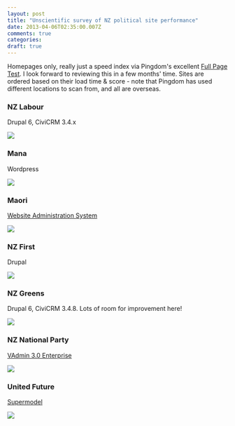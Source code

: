 ```yaml
---
layout: post
title: "Unscientific survey of NZ political site performance"
date: 2013-04-06T02:35:00.007Z
comments: true
categories: 
draft: true
---
```


Homepages only, really just a speed index via Pingdom's excellent [Full Page Test](http://tools.pingdom.com/fpt/). I look forward to reviewing this in a few months' time. Sites are ordered based on their load time & score - note that Pingdom has used different locations to scan from, and all are overseas.


### NZ Labour 

Drupal 6, CiviCRM 3.4.x

<img src="http://cl.ly/image/3k122Y361f2H/Screen%20Shot%202013-04-06%20at%202.32.27%20AM.png" />

### Mana

Wordpress

<img src="http://cl.ly/image/0C12093f390o/Screen%20Shot%202013-04-07%20at%201.07.37%20AM.png" />

### Maori

[Website Administration System](http://www.nzwebsites.info/)

<img src="http://cl.ly/image/3p2b023h220P/Screen%20Shot%202013-04-06%20at%202.36.26%20AM.png" />

### NZ First

Drupal

<img src="http://cl.ly/image/2D3U3d3k1Q0B/Screen%20Shot%202013-04-06%20at%202.44.07%20AM.png" />

### NZ Greens

Drupal 6, CiviCRM 3.4.8. Lots of room for improvement here!

<img src="http://cl.ly/image/1g2T1L3H472p/Screen%20Shot%202013-04-06%20at%202.30.03%20AM.png" />

### NZ National Party

[VAdmin 3.0 Enterprise](http://www.vadmin.co.nz/)

<img src="http://cl.ly/image/0T151b092Q0G/Screen%20Shot%202013-04-06%20at%202.34.31%20AM.png" />

### United Future

[Supermodel](http://www.cactuslab.com/work/type/supermodel-cms/)

<img src="http://cl.ly/image/0X2H1j1w2o2I/Screen%20Shot%202013-04-06%20at%202.41.04%20AM.png" />

